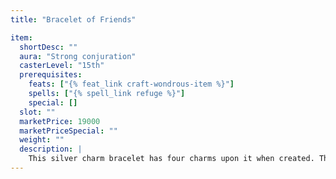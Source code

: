 ```yaml
---
title: "Bracelet of Friends"

item:
  shortDesc: ""
  aura: "Strong conjuration"
  casterLevel: "15th"
  prerequisites:
    feats: ["{% feat_link craft-wondrous-item %}"]
    spells: ["{% spell_link refuge %}"]
    special: []
  slot: ""
  marketPrice: 19000
  marketPriceSpecial: ""
  weight: ""
  description: |
    This silver charm bracelet has four charms upon it when created. The owner may designate one person known to him to be keyed to one charm. (This designation takes a standard action, but once done it lasts forever or until changed.) When a charm is grasped and the name of the keyed individual is spoken, that person is called to the spot (a standard action) along with his or her gear, as long as the owner and the called person are on the same plane. The keyed individual knows who is calling, and the _bracelet of friends_ only functions on willing travelers. Once a charm is activated, it disappears. Charms separated from the bracelet are worthless. A bracelet found with fewer than four charms is worth 25% less for each missing charm.
---
```

